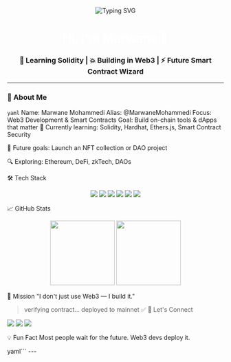 <!-- Banner -->
<p align="center">
  <img src="https://readme-typing-svg.herokuapp.com?font=Fira+Code&duration=4000&pause=1000&color=00FFF7&center=true&vCenter=true&width=435&lines=Welcome+to+my+Web3+Universe;Solidity+%F0%9F%92%A1+EVM+%F0%9F%93%8A+dApps+%F0%9F%9A%80+Crypto" alt="Typing SVG" />
</p>

<h1 align="center" style="color:white;">Hi, I'm Marwane 👾</h1>
<h3 align="center">🧠 Learning Solidity | 💥 Building in Web3 | ⚡ Future Smart Contract Wizard</h3>

---

### 🧬 About Me
```yaml```
Name: Marwane Mohammedi
Alias: @MarwaneMohammedi
Focus: Web3 Development & Smart Contracts
Goal: Build on-chain tools & dApps that matter
🧪 Currently learning: Solidity, Hardhat, Ethers.js, Smart Contract Security

🚀 Future goals: Launch an NFT collection or DAO project

🔍 Exploring: Ethereum, DeFi, zkTech, DAOs

🛠️ Tech Stack
<p align="center"> <img src="https://img.shields.io/badge/Solidity-363636?style=for-the-badge&logo=solidity&logoColor=white"/> <img src="https://img.shields.io/badge/Ethereum-3C3C3D?style=for-the-badge&logo=ethereum&logoColor=white"/> <img src="https://img.shields.io/badge/JavaScript-F7DF1E?style=for-the-badge&logo=javascript&logoColor=black"/> <img src="https://img.shields.io/badge/Hardhat-000000?style=for-the-badge&logo=ethereum&logoColor=yellow"/> <img src="https://img.shields.io/badge/Remix-000000?style=for-the-badge&logo=remix&logoColor=white"/> <img src="https://img.shields.io/badge/MetaMask-F6851B?style=for-the-badge&logo=metamask&logoColor=white"/> </p>
📈 GitHub Stats
<p align="center"> <img src="https://github-readme-stats.vercel.app/api?username=MarwaneMohammedi&theme=radical&show_icons=true" height="150"/> <img src="https://streak-stats.demolab.com/?user=MarwaneMohammedi&theme=radical" height="150"/> </p>
🎯 Mission
"I don't just use Web3 — I build it."

> verifying contract...
> deployed to mainnet ✅
🔗 Let's Connect
<p align="left"> <a href="mailto:youremail@example.com" target="_blank"><img src="https://img.shields.io/badge/email-%23D14836.svg?style=for-the-badge&logo=gmail&logoColor=white"/></a> <a href="https://linkedin.com/in/yourusername" target="_blank"><img src="https://img.shields.io/badge/LinkedIn-%230077B5.svg?style=for-the-badge&logo=linkedin&logoColor=white"/></a> <a href="https://twitter.com/yourhandle" target="_blank"><img src="https://img.shields.io/badge/X-%23000000.svg?style=for-the-badge&logo=twitter&logoColor=white"/></a> </p>
💡 Fun Fact
Most people wait for the future. Web3 devs deploy it.

yaml``` ---
